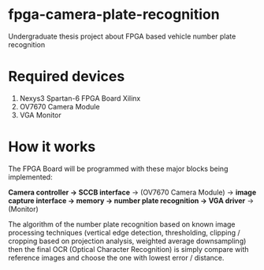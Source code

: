 # fpga-camera-plate-recognition
Undergraduate thesis project about FPGA based vehicle number plate recognition

# Required devices
1. Nexys3 Spartan-6 FPGA Board Xilinx
2. OV7670 Camera Module
3. VGA Monitor

# How it works
The FPGA Board will be programmed with these major blocks being implemented:

**Camera controller -> SCCB interface** -> (OV7670 Camera Module) -> **image capture interface -> memory -> number plate recognition -> VGA driver** -> (Monitor)

The algorithm of the number plate recognition based on known image processing techniques (vertical edge detection, thresholding, clipping / cropping based on projection analysis, weighted average downsampling) then the final OCR (Optical Character Recognition) is simply compare with reference images and choose the one with lowest error / distance.
